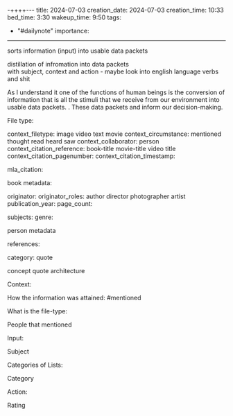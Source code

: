 -++++---
title: 2024-07-03
creation_date: 2024-07-03
creation_time: 10:33
bed_time: 3:30
wakeup_time: 9:50
tags:
  - "#dailynote"
importance:
---

sorts information (input) into usable data packets

distillation of infromation into data packets  
with subject, context and action - maybe look into english language verbs and shit

As I understand it one of the functions of human beings is the conversion of information that is all the stimuli that we receive from our environment into usable data packets. . These data packets and inform our decision-making.


File type:


context_filetype:
	image 
	video
	text
	movie
context_circumstance:
	mentioned
	thought
	read
	heard
	saw
context_collaborator:
	person
context_citation_reference:
	book-title
	movie-title
	 video title
context_citation_pagenumber:
context_citation_timestamp:

mla_citation:


book metadata:

originator:
originator_roles:
	author
	director
	photographer
	artist
publication_year:
page_count:

subjects:
genre:



person metadata

references:







category:
	quote
	

concept
quote
architecture




Context:

How the information was attained:
#mentioned 

What is the file-type:

People that mentioned












Input:

Subject




Categories of Lists:
	


Category 

Action:


Rating



